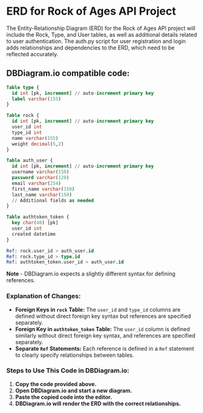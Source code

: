 # ERD for Rock of Ages API Project
The Entity-Relationship Diagram (ERD) for the Rock of Ages API project will include the Rock, Type, and User tables, as well as additional details related to user authentication. The auth.py script for user registration and login adds relationships and dependencies to the ERD, which need to be reflected accurately.
## DBDiagram.io compatible code:

```sql
Table type {
  id int [pk, increment] // auto-increment primary key
  label varchar(155)
}

Table rock {
  id int [pk, increment] // auto-increment primary key
  user_id int
  type_id int
  name varchar(155)
  weight decimal(5,2)
}

Table auth_user {
  id int [pk, increment] // auto-increment primary key
  username varchar(150)
  password varchar(128)
  email varchar(254)
  first_name varchar(150)
  last_name varchar(150)
  // Additional fields as needed
}

Table authtoken_token {
  key char(40) [pk]
  user_id int
  created datetime
}

Ref: rock.user_id > auth_user.id
Ref: rock.type_id > type.id
Ref: authtoken_token.user_id > auth_user.id
```
**Note** - DBDiagram.io expects a slightly different syntax for defining references.
### Explanation of Changes:
- **Foreign Keys in `rock` Table:** The `user_id` and `type_id` columns are defined without direct foreign key syntax but references are specified separately.
- **Foreign Key in `authtoken_token` Table:** The `user_id` column is defined similarly without direct foreign key syntax, and references are specified separately.
- **Separate `Ref` Statements:** Each reference is defined in a `Ref` statement to clearly specify relationships between tables.

### Steps to Use This Code in DBDiagram.io:
1. **Copy the code provided above.**
2. **Open DBDiagram.io and start a new diagram.**
3. **Paste the copied code into the editor.**
4. **DBDiagram.io will render the ERD with the correct relationships.**

